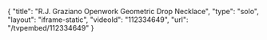{
    "title": "R.J. Graziano Openwork Geometric Drop Necklace",
    "type": "solo",
    "layout": "iframe-static",
    "videoId": "112334649",
    "url": "\/tvpembed\/112334649"
}